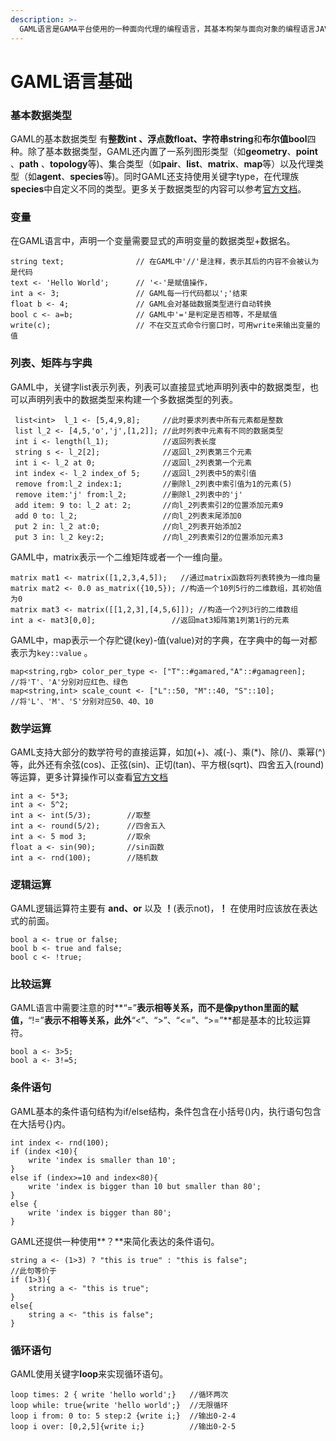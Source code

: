 ```yaml
---
description: >-
  GAML语言是GAMA平台使用的一种面向代理的编程语言，其基本构架与面向对象的编程语言JAVA类似，两者有许多共通之处，GAML语言在JAVA的技术上实现了一系列方便进行模拟的代理功能，如族、代理技能等等
---
```


# GAML语言基础

### 基本数据类型

GAML的基本数据类型 有**整数int 、浮点数float、字符串string**和**布尔值bool**四种。除了基本数据类型，GAML还内置了一系列图形类型（如**geometry**、**point** 、**path** 、**topology**等\)、集合类型（如**pair**、**list**、**matrix**、**map**等）以及代理类型（如**agent**、**species**等\)。同时GAML还支持使用关键字type，在代理族**species**中自定义不同的类型。更多关于数据类型的内容可以参考[官方文档](https://gama-platform.github.io/wiki/DataTypes)。

### 变量

在GAML语言中，声明一个变量需要显式的声明变量的数据类型+数据名。

```text
string text;                // 在GAML中'//'是注释，表示其后的内容不会被认为是代码                                               
text <- 'Hello World';      // '<-'是赋值操作，
int a <- 3;                 // GAML每一行代码都以';'结束
float b <- 4;               // GAML会对基础数据类型进行自动转换
bool c <- a=b;              // GAML中'='是判定是否相等，不是赋值
write(c);                   // 不在交互式命令行窗口时，可用write来输出变量的值
```

### 列表、矩阵与字典

GAML中，关键字list表示列表，列表可以直接显式地声明列表中的数据类型，也可以声明列表中的数据类型来构建一个多数据类型的列表。

```text
 list<int>  l_1 <- [5,4,9,8];     //此时要求列表中所有元素都是整数
 list l_2 <- [4,5,'o','j',[1,2]]; //此时列表中元素有不同的数据类型 
 int i <- length(l_1);            //返回列表长度
 string s <- l_2[2];              //返回l_2列表第三个元素
 int i <- l_2 at 0;               //返回l_2列表第一个元素
 int index <- l_2 index_of 5;     //返回l_2列表中5的索引值
 remove from:l_2 index:1;         //删除l_2列表中索引值为1的元素(5)
 remove item:'j' from:l_2;        //删除l_2列表中的'j'
 add item: 9 to: l_2 at: 2;       //向l_2列表索引2的位置添加元素9
 add 0 to: l_2;                   //向l_2列表末尾添加0
 put 2 in: l_2 at:0;              //向l_2列表开始添加2
 put 3 in: l_2 key:2;             //向l_2列表索引2的位置添加元素3
```

GAML中，matrix表示一个二维矩阵或者一个一维向量。

```text
matrix mat1 <- matrix([1,2,3,4,5]);   //通过matrix函数将列表转换为一维向量
matrix mat2 <- 0.0 as_matrix({10,5}); //构造一个10列5行的二维数组，其初始值为0
matrix mat3 <- matrix([[1,2,3],[4,5,6]]); //构造一个2列3行的二维数组
int a <- mat3[0,0];                 //返回mat3矩阵第1列第1行的元素              
```

GAML中，map表示一个存贮键\(key\)-值\(value\)对的字典，在字典中的每一对都表示为`key::value` 。

```text
map<string,rgb> color_per_type <- ["T"::#gamared,"A"::#gamagreen];   //将'T'、'A'分别对应红色、绿色
map<string,int> scale_count <- ["L"::50, "M"::40, "S"::10];          //将'L'、'M'、'S'分别对应50、40、10
```

### 数学运算

GAML支持大部分的数学符号的直接运算，如加\(+\)、减\(-\)、乘\(\*\)、除\(/\)、乘幂\(^\)等，此外还有余弦\(cos\)、正弦\(sin\)、正切\(tan\)、平方根\(sqrt\)、四舍五入\(round\)等运算，更多计算操作可以查看[官方文档](https://gama-platform.github.io/wiki/Operators)

```text
int a <- 5*3;
int a <- 5^2;              
int a <- int(5/3);        //取整
int a <- round(5/2);      //四舍五入
int a <- 5 mod 3;         //取余
float a <- sin(90);       //sin函数
int a <- rnd(100);        //随机数
```

### 逻辑运算

GAML逻辑运算符主要有 **and、or** 以及 **！**\(表示not\)，**！** 在使用时应该放在表达式的前面。

```text
bool a <- true or false;
bool b <- true and false;
bool c <- !true;
```

### 比较运算

GAML语言中需要注意的时**“=”**表示相等关系，而不是像python里面的赋值，**“!=”**表示不相等关系，此外**“&lt;”、“&gt;”、“&lt;=”、“&gt;=”**都是基本的比较运算符。

```text
bool a <- 3>5;
bool a <- 3!=5;
```

### 条件语句

GAML基本的条件语句结构为if/else结构，条件包含在小括号\(\)内，执行语句包含在大括号{}内。

```text
int index <- rnd(100);
if (index <10){
    write 'index is smaller than 10';
}
else if (index>=10 and index<80){
    write 'index is bigger than 10 but smaller than 80';
}
else {
    write 'index is bigger than 80';
}
```

GAML还提供一种使用**？**来简化表达的条件语句。

```text
string a <- (1>3) ? "this is true" : "this is false";
//此句等价于
if (1>3){
    string a <- "this is true";
}
else{
    string a <- "this is false";
}
```

### 循环语句

GAML使用关键字**loop**来实现循环语句。

```text
loop times: 2 { write 'hello world';}   //循环两次
loop while: true{write 'hello world';}  //无限循环
loop i from: 0 to: 5 step:2 {write i;}  //输出0-2-4
loop i over: [0,2,5]{write i;}          //输出0-2-5
```



